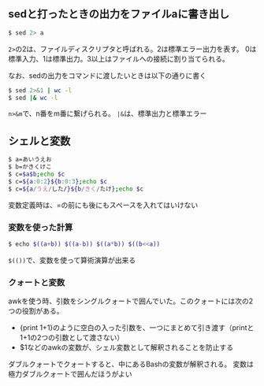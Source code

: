## sedと打ったときの出力をファイルaに書き出し

```bash
$ sed 2> a
```

`2>`の2は、ファイルディスクリプタと呼ばれる。2は標準エラー出力を表す。
0は標準入力、1は標準出力。3以上はファイルへの接続に割り当てられる。

なお、sedの出力をコマンドに渡したいときは以下の通りに書く

```bash
$ sed 2>&1 | wc -l
$ sed |& wc -l
```

`n>&m`で、n番をm番に繋げられる。
`|&`は、標準出力と標準エラー

## シェルと変数

```bash
$ a=あいうえお
$ b=かきくけこ
$ c=$a$b;echo $c
$ c=${a:0:2}${b:0:3};echo $c
$ c=${a/うえ/した/}${b/きく/たけ};echo $c
```

変数定義時は、=の前にも後にもスペースを入れてはいけない

### 変数を使った計算

```bash
$ echo $((a+b)) $((a-b)) $((a*b)) $((b<<a)) 
```

`$(())`で、変数を使って算術演算が出来る

### クォートと変数

awkを使う時、引数をシングルクォートで囲んでいた。このクォートには次の2つの役割がある。

- {print 1+1}のように空白の入った引数を、一つにまとめて引き渡す（printと1+1の2つの引数として渡さない）
- $1などのawkの変数が、シェル変数として解釈されることを防止する

ダブルクォートでクォートすると、中にあるBashの変数が解釈される。
変数は極力ダブルクォートで囲んだほうがよい
